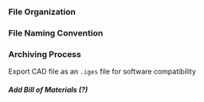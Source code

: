 ### File Organization

### File Naming Convention

### Archiving Process
Export CAD file as an `.iges` file for software compatibility


##### Add Bill of Materials (?)
